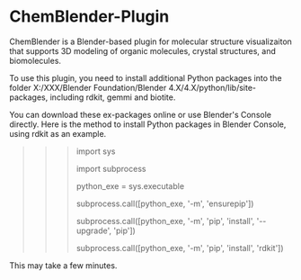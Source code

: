 # ChemBlender-Plugin
ChemBlender is a Blender-based plugin for molecular structure visualizaiton that supports 3D modeling of organic molecules, crystal structures, and biomolecules.

To use this plugin, you need to install additional Python packages into the folder X:/XXX/Blender Foundation/Blender 4.X/4.X/python/lib/site-packages, including rdkit, gemmi and biotite.

You can download these ex-packages online or use Blender's Console directly. Here is the method to install Python packages in Blender Console, using rdkit as an example.

>>> import sys
>>> 
>>> import subprocess
>>> 
>>> python_exe = sys.executable
>>> 
>>> subprocess.call([python_exe, '-m', 'ensurepip'])
>>> 
>>> subprocess.call([python_exe, '-m', 'pip', 'install', '--upgrade', 'pip'])
>>> 
>>> subprocess.call([python_exe, '-m', 'pip', 'install', 'rdkit'])
>>> 
This may take a few minutes.
